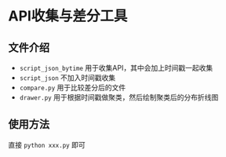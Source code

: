 # API收集与差分工具

## 文件介绍
- `script_json_bytime` 用于收集API，其中会加上时间戳一起收集
- `script_json` 不加入时间戳收集
- `compare.py` 用于比较差分后的文件
- `drawer.py` 用于根据时间戳做聚类，然后绘制聚类后的分布折线图

## 使用方法

直接 `python xxx.py` 即可
